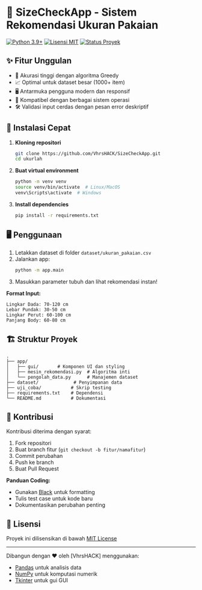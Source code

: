 # 🧥 SizeCheckApp - Sistem Rekomendasi Ukuran Pakaian

[![Python 3.9+](https://img.shields.io/badge/python-3.9+-blue.svg)](https://www.python.org/downloads/)
[![Lisensi MIT](https://img.shields.io/badge/Lisensi-MIT-green.svg)](LICENSE)
[![Status Proyek](https://img.shields.io/badge/Status-Produksi%20Siap-brightgreen)]()

## ✨ Fitur Unggulan

- 🎯 Akurasi tinggi dengan algoritma Greedy
- 📈 Optimal untuk dataset besar (1000+ item)
- 🖥️ Antarmuka pengguna modern dan responsif
- 📱 Kompatibel dengan berbagai sistem operasi
- 🛠️ Validasi input cerdas dengan pesan error deskriptif

## 🚀 Instalasi Cepat

1. **Kloning repositori**
   ```bash
   git clone https://github.com/VhrsHACK/SizeCheckApp.git
   cd ukurlah
   ```

2. **Buat virtual environment**
   ```bash
   python -m venv venv
   source venv/bin/activate  # Linux/MacOS
   venv\Scripts\activate  # Windows
   ```

3. **Install dependencies**
   ```bash
   pip install -r requirements.txt
   ```

## 🖥️ Penggunaan

1. Letakkan dataset di folder `dataset/ukuran_pakaian.csv`
2. Jalankan app:
   ```bash
   python -m app.main
   ```
3. Masukkan parameter tubuh dan lihat rekomendasi instan!

**Format Input:**
```
Lingkar Dada: 70-120 cm
Lebar Pundak: 30-50 cm
Lingkar Perut: 60-100 cm
Panjang Body: 60-80 cm
```

## 🏗️ Struktur Proyek

```plaintext
.
├── app/
│   ├── gui/       # Komponen UI dan styling
│   ├── mesin_rekomendasi.py  # Algoritma inti
│   └── pengolah_data.py      # Manajemen dataset
├── dataset/             # Penyimpanan data
├── uji_coba/           # Skrip testing
├── requirements.txt    # Dependensi
└── README.md           # Dokumentasi
```

## 🤝 Kontribusi

Kontribusi diterima dengan syarat:
1. Fork repositori
2. Buat branch fitur (`git checkout -b fitur/namafitur`)
3. Commit perubahan
4. Push ke branch
5. Buat Pull Request

**Panduan Coding:**
- Gunakan [Black](https://github.com/psf/black) untuk formatting
- Tulis test case untuk kode baru
- Dokumentasikan perubahan penting

## 📜 Lisensi

Proyek ini dilisensikan di bawah [MIT License](LICENSE)

---

Dibangun dengan ❤️ oleh [VhrsHACK] menggunakan:
- [Pandas](https://pandas.pydata.org/) untuk analisis data
- [NumPy](https://numpy.org/) untuk komputasi numerik
- [Tkinter](https://docs.python.org/3/library/tkinter.html) untuk gui GUI

